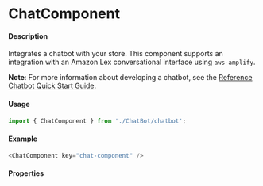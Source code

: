 # ChatComponent

#### Description

Integrates a chatbot with your store. This component supports an integration with an Amazon Lex conversational interface using `aws-amplify`.

**Note**: For more information about developing a chatbot, see the [Reference Chatbot Quick Start Guide](https://documentation.elasticpath.com/chatbot/docs/index.html).

#### Usage

```js
import { ChatComponent } from './ChatBot/chatbot';
```

#### Example

```js
<ChatComponent key="chat-component" />
```

#### Properties

<!-- PROPS -->
